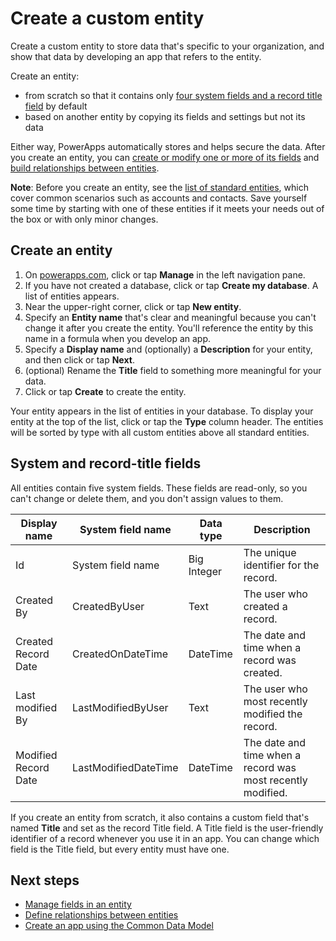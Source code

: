 <properties
	pageTitle="Create a custom entity | Microsoft Common Data Model"
	description="Create a custom entity based on another entity or from scratch."
	services="powerapps"
	documentationCenter="na"
	authors="robinarh"
	manager="robinarh"
	editor=""
	tags=""/>

<tags
   ms.service="powerapps"
   ms.devlang="na"
   ms.topic="article"
   ms.tgt_pltfrm="na"
   ms.workload="na"
   ms.date="10/18/2016"
   ms.author="robinarh"/>

# Create a custom entity
Create a custom entity to store data that's specific to your organization, and show that data by developing an app that refers to the entity.

Create an entity:

- from scratch so that it contains only [four system fields and a record title field](data-platform-create-entity.md#system-and-record-title-fields) by default
- based on another entity by copying its fields and settings but not its data

Either way, PowerApps automatically stores and helps secure the data. After you create an entity, you can [create or modify one or more of its fields](data-platform-manage-fields.md) and [build relationships between entities](data-platform-entity-lookup.md).

**Note**: Before you create an entity, see the [list of standard entities](data-platform-intro.md#standard-entities), which cover common scenarios such as accounts and contacts. Save yourself some time by starting with one of these entities if it meets your needs out of the box or with only minor changes.

## Create an entity ##
1. On [powerapps.com](https://web.powerapps.com), click or tap **Manage** in the left navigation pane.
1. If you have not created a database, click or tap **Create my database**. A list of entities appears.
1. Near the upper-right corner, click or tap **New entity**.
1. Specify an **Entity name** that's clear and meaningful because you can't change it after you create the entity. You'll reference the entity by this name in a formula when you develop an app.
1. Specify a **Display name** and (optionally) a **Description** for your entity, and then click or tap **Next**.
1. (optional) Rename the **Title** field to something more meaningful for your data.
1. Click or tap **Create** to create the entity.

Your entity appears in the list of entities in your database. To display your entity at the top of the list, click or tap the **Type** column header. The entities will be sorted by type with all custom entities above all standard entities.

## System and record-title fields ##
All entities contain five system fields. These fields are read-only, so you can't change or delete them, and you don't assign values to them.

| Display name         | System field name | Data type | Description |
|----------------------|-------------------|-----------|-------------|
| Id                   | System field name | Big Integer  | The unique identifier for the record.        |
| Created By           | CreatedByUser     | Text      | The user who created a record.		         |
| Created Record Date  | CreatedOnDateTime | DateTime  | The date and time when a record was created. |
| Last modified By     | LastModifiedByUser | Text      | The user who most recently modified the record.        |
| Modified Record Date | LastModifiedDateTime | DateTime  | The date and time when a record was  most recently modified. |

If you create an entity from scratch, it also contains a custom field that's named **Title** and set as the record Title field. A Title field is the user-friendly identifier of a record whenever you use it in an app. You can change which field is the Title field, but every entity must have one.

## Next steps ##
- [Manage fields in an entity](data-platform-manage-fields.md)
- [Define relationships between entities](data-platform-entity-lookup.md)
- [Create an app using the Common Data Model](data-platform-create-app.md)
